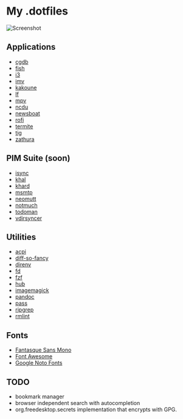 My .dotfiles
============

![Screenshot](https://raw.githubusercontent.com/purpleKarrot/dotfiles/master/screenshot.png)

## Applications

* [cgdb](https://cgdb.github.io/)
* [fish](https://fishshell.com/)
* [i3](https://i3wm.org/)
* [imv](http://github.com/eXeC64/imv/)
* [kakoune](http://kakoune.org/)
* [lf](https://godoc.org/github.com/gokcehan/lf)
* [mpv](https://mpv.io/)
* [ncdu](https://dev.yorhel.nl/ncdu)
* [newsboat](https://newsboat.org/)
* [rofi](https://davedavenport.github.io/rofi/)
* [termite](https://github.com/thestinger/termite/)
* [tig](http://jonas.nitro.dk/tig/)
* [zathura](https://pwmt.org/projects/zathura/)

## PIM Suite (soon)

* [isync](http://isync.sourceforge.net)
* [khal](http://lostpackets.de/khal/)
* [khard](https://github.com/scheibler/khard)
* [msmtp](http://msmtp.sourceforge.net/)
* [neomutt](http://www.neomutt.org/)
* [notmuch](http://notmuchmail.org/)
* [todoman](https://todoman.rtfd.org/)
* [vdirsyncer](https://vdirsyncer.rtfd.org/)

## Utilities

* [acpi](https://acpiclient.sourceforge.io/)
* [diff-so-fancy](https://github.com/so-fancy/diff-so-fancy)
* [direnv](https://direnv.net/)
* [fd](https://github.com/sharkdp/fd)
* [fzf](https://github.com/junegunn/fzf)
* [hub](https://hub.github.com/)
* [imagemagick](https://www.imagemagick.org/)
* [pandoc](https://pandoc.org/)
* [pass](https://www.passwordstore.org/)
* [ripgrep](https://github.com/BurntSushi/ripgrep)
* [rmlint](https://rmlint.rtfd.org/)

## Fonts

* [Fantasque Sans Mono](https://github.com/belluzj/fantasque-sans/)
* [Font Awesome](https://fortawesome.github.io/Font-Awesome/)
* [Google Noto Fonts](https://www.google.com/get/noto/)

## TODO

* bookmark manager
* browser independent search with autocompletion
* org.freedesktop.secrets implementation that encrypts with GPG.
